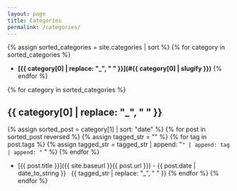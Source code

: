 ```yaml
---
layout: page
title: Categories
permalink: /categories/
---
```


{% assign sorted_categories = site.categories | sort %}
{% for category in sorted_categories %}
* **[{{ category[0] | replace: "_", " " }}](#{{ category[0] | slugify }})**
{% endfor %}

{% for category in sorted_categories %}
<span id="{{ category[0] | slugify }}"></span>
## {{ category[0] | replace: "_", " " }}
{% assign sorted_post = category[1] | sort: "date" %}
{% for post in sorted_post reversed %}
{% assign tagged_str = "" %}
{% for tag in post.tags %}
    {% assign tagged_str = tagged_str | append: "`" | append: tag | append: "` " %}
{% endfor %}
* [{{ post.title }}]({{ site.baseurl }}{{ post.url }}) - {{ post.date | date_to_string }}&nbsp;&nbsp;&nbsp;{{ tagged_str | replace: "_", " " }}
{% endfor %}
{% endfor %}
